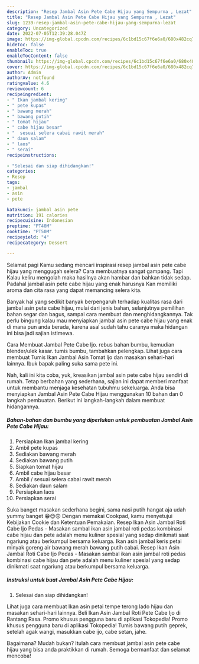 ```yaml
---
description: "Resep Jambal Asin Pete Cabe Hijau yang Sempurna , Lezat"
title: "Resep Jambal Asin Pete Cabe Hijau yang Sempurna , Lezat"
slug: 1239-resep-jambal-asin-pete-cabe-hijau-yang-sempurna-lezat
category: Uncategorized
date: 2022-07-05T12:39:28.047Z
image: https://img-global.cpcdn.com/recipes/6c1bd15c67f6e6a0/680x482cq70/jambal-asin-pete-cabe-hijau-foto-resep-utama.jpg
hideToc: false
enableToc: true
enableTocContent: false
thumbnail: https://img-global.cpcdn.com/recipes/6c1bd15c67f6e6a0/680x482cq70/jambal-asin-pete-cabe-hijau-foto-resep-utama.jpg
cover: https://img-global.cpcdn.com/recipes/6c1bd15c67f6e6a0/680x482cq70/jambal-asin-pete-cabe-hijau-foto-resep-utama.jpg
author: Admin
authorAv: notfound
ratingvalue: 4.6
reviewcount: 6
recipeingredient:
- " Ikan jambal kering"
- " pete kupas"
- " bawang merah"
- " bawang putih"
- " tomat hijau"
- " cabe hijau besar"
- "  sesuai selera cabai rawit merah"
- " daun salam"
- " laos"
- " serai"
recipeinstructions:

- "Selesai dan siap dihidangkan!"
categories:
- Resep
tags:
- jambal
- asin
- pete

katakunci: jambal asin pete 
nutrition: 191 calories
recipecuisine: Indonesian
preptime: "PT40M"
cooktime: "PT50M"
recipeyield: "4"
recipecategory: Dessert

---
```



Selamat pagi Kamu sedang mencari inspirasi resep jambal asin pete cabe hijau yang menggugah selera? Cara membuatnya sangat gampang. Tapi Kalau keliru mengolah maka hasilnya akan hambar dan bahkan tidak sedap. Padahal jambal asin pete cabe hijau yang enak harusnya Kan memiliki aroma dan cita rasa yang dapat memancing selera kita.


Banyak hal yang sedikit banyak berpengaruh terhadap kualitas rasa dari jambal asin pete cabe hijau, mulai dari jenis bahan, selanjutnya pemilihan bahan segar dan bagus, sampai cara membuat dan menghidangkannya. Tak perlu bingung kalau mau menyiapkan jambal asin pete cabe hijau yang enak di mana pun anda berada, karena asal sudah tahu caranya maka hidangan ini bisa jadi sajian istimewa.

Cara Membuat Jambal Pete Cabe Ijo. rebus bahan bumbu, kemudian blender/ulek kasar. tumis bumbu, tambahkan pelengkap. Lihat juga cara membuat Tumis Ikan Jambal Asin Tomat Ijo dan masakan sehari-hari lainnya. Ibuk bapak paling suka sama pete ini.


Nah, kali ini kita coba, yuk, kreasikan jambal asin pete cabe hijau sendiri di rumah. Tetap berbahan yang sederhana, sajian ini dapat memberi manfaat untuk membantu menjaga kesehatan tubuhmu sekeluarga. Anda bisa menyiapkan Jambal Asin Pete Cabe Hijau menggunakan 10 bahan dan 0 langkah pembuatan. Berikut ini langkah-langkah dalam membuat hidangannya.

<!--inarticleads1-->

##### Bahan-bahan dan bumbu yang diperlukan untuk pembuatan Jambal Asin Pete Cabe Hijau:

1. Persiapkan  Ikan jambal kering
1. Ambil  pete kupas
1. Sediakan  bawang merah
1. Sediakan  bawang putih
1. Siapkan  tomat hijau
1. Ambil  cabe hijau besar
1. Ambil  / sesuai selera cabai rawit merah
1. Sediakan  daun salam
1. Persiapkan  laos
1. Persiapkan  serai


Suka banget masakan sederhana begini, sama nasi putih hangat aja udah yummy banget 😁😊🙃 Dengan memakai Cookpad, kamu menyetujui Kebijakan Cookie dan Ketentuan Pemakaian. Resep Ikan Asin Jambal Roti Cabe Ijo Pedas - Masakan sambal ikan asin jambal roti pedas kombinasi cabe hijau dan pete adalah menu kuliner spesial yang sedap dinikmati saat ngariung atau berkumpul bersama keluarga. Ikan asin jambal keris petai minyak goreng air bawang merah bawang putih cabai. Resep Ikan Asin Jambal Roti Cabe Ijo Pedas - Masakan sambal ikan asin jambal roti pedas kombinasi cabe hijau dan pete adalah menu kuliner spesial yang sedap dinikmati saat ngariung atau berkumpul bersama keluarga. 

<!--inarticleads2-->

##### Instruksi untuk buat Jambal Asin Pete Cabe Hijau:


1. Selesai dan siap dihidangkan!

Lihat juga cara membuat Ikan asin petai tempe terong lado hijau dan masakan sehari-hari lainnya. Beli Ikan Asin Jambal Roti Pete Cabe Ijo di Rantang Rasa. Promo khusus pengguna baru di aplikasi Tokopedia! Promo khusus pengguna baru di aplikasi Tokopedia! Tumis bawang putih geprek, setelah agak wangi, masukkan cabe ijo, cabe setan, jahe. 

Bagaimana? Mudah bukan? Itulah cara membuat jambal asin pete cabe hijau yang bisa anda praktikkan di rumah. Semoga bermanfaat dan selamat mencoba!
